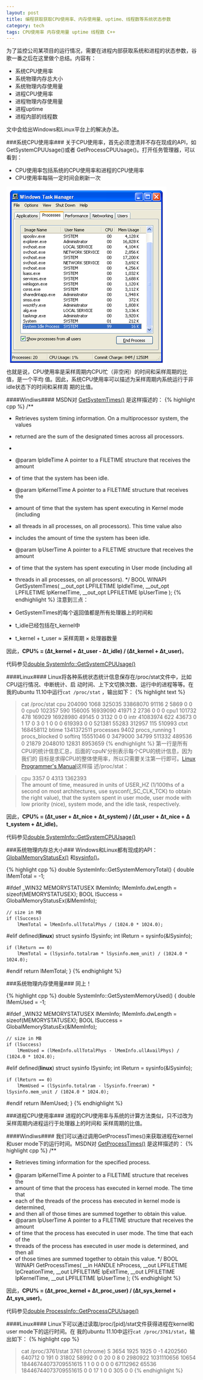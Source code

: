 ```yaml
---
layout: post
title: 编程获取获取CPU使用率、内存使用量、uptime、线程数等系统状态参数
category: tech
tags: CPU使用率 内存使用量 uptime 线程数 C++
---
```


为了监控公司某项目的运行情况，需要在进程内部获取系统和进程的状态参数，谷歌一番之后在这里做个总结。内容有：

* 系统CPU使用率  
* 系统物理内存总大小  
* 系统物理内存使用量  
* 进程CPU使用率  
* 进程物理内存使用量  
* 进程uptime  
* 进程内部的线程数

文中会给出Windows和Linux平台上的解决办法。

###系统CPU使用率###
关于CPU使用率，首先必须澄清并不存在现成的API，如GetSystemCPUUsage()或者
GetProcessCPUUsage()。打开任务管理器，可以看到：

* CPU使用率包括系统的CPU使用率和进程的CPU使用率
* CPU使用率每隔一定时间会刷新一次

![](/image/windows-task-manager.png)  
也就是说，CPU使用率是采样周期内CPU忙（非空闲）的时间和采样周期的比值，是一个平均
值。因此，系统CPU使用率可以描述为采样周期内系统运行于非idle状态下的时间和采样周
期的比值。

####Windiws####
MSDN对
[GetSystemTimes()](http://msdn.microsoft.com/en-us/library/ms724400\(VS.85\).aspx)
是这样描述的：
{% highlight cpp %}
/**
 * Retrieves system timing information. On a multiprocessor system, the values
 * returned are the sum of the designated times across all processors.
 *
 * @param lpIdleTime A pointer to a FILETIME structure that receives the amount
 * of time that the system has been idle.
 * @param lpKernelTime A pointer to a FILETIME structure that receives the
 * amount of time that the system has spent executing in Kernel mode (including
 * all threads in all processes, on all processors). This time value also
 * includes the amount of time the system has been idle.
 * @param lpUserTime A pointer to a FILETIME structure that receives the amount
 * of time that the system has spent executing in User mode (including all
 * threads in all processes, on all processors).
 */
BOOL WINAPI GetSystemTimes(
    __out_opt  LPFILETIME lpIdleTime,
    __out_opt  LPFILETIME lpKernelTime,
    __out_opt  LPFILETIME lpUserTime
);
{% endhighlight %}
注意到三点：

* GetSystemTimes的每个返回值都是所有处理器上的时间和
* t\_idle已经包括在t\_kernel中
* t\_kernel + t\_user ≈ 采样周期 × 处理器数量

因此，**CPU% = (Δt\_kernel + Δt\_user - Δt\_idle) / (Δt\_kernel + Δt\_user)**。

代码参见[double
SystemInfo::GetSystemCPUUsage()](https://github.com/yapianyu/system-metrics/blob/master/src/SystemInfo.cpp)

####Linux####
Linux将各种系统状态统计信息保存在/proc/stat文件中，比如CPU运行情况、中断统计、启
动时间、上下文切换次数、运行中的进程等等。在我的ubuntu 11.10中运行`cat /proc/stat`
，输出如下：
{% highlight text %}
> cat /proc/stat
cpu  204090 1068 325035 33868070 91116 2 5869 0 0 0
cpu0 102357 590 156005 16939090 41971 2 2736 0 0 0
cpu1 101732 478 169029 16928980 49145 0 3132 0 0 0
intr 41083974 622 43673 0 1 17 0 3 0 1 0 0 0 619393 0 0 521381 55283 312957 115
510993
ctxt 168458112
btime 1341372511
processes 9402
procs_running 1
procs_blocked 0
softirq 15551046 0 3479000 34799 511332 489536 0 21879 2048010 12831 8953659
{% endhighlight %}
第一行是所有CPU的统计信息汇总，后面的'cpuN'分别表示每个CPU的统计信息，因为我们的
目标是求得CPU的整体使用率，所以只需要关注第一行即可。[Linux Programmer's
Manual](http://www.kernel.org/doc/man-pages/online/pages/man5/proc.5.html)这样描
述/proc/stat：

> cpu  3357 0 4313 1362393  
> The amount of time, measured in units of USER_HZ (1/100ths of a second on most
> architectures, use sysconf(_SC_CLK_TCK) to obtain the right value), that the
> system spent in user mode, user mode with low priority (nice), system mode, and
> the idle task, respectively.

因此，**CPU% = (Δt\_user + Δt\_nice + Δt\_system) / (Δt\_user + Δt\_nice + Δ
t\_system + Δt\_idle)**。

代码参见[double
SystemInfo::GetSystemCPUUsage()](https://github.com/yapianyu/system-metrics/blob/master/src/SystemInfo.cpp)

###系统物理内存总大小###
Windows和Linux都有现成的API：
[GlobalMemoryStatusEx()](http://msdn.microsoft.com/en-us/library/windows/desktop/aa366589\(v=vs.85\).aspx)
和[sysinfo()](http://linux.die.net/man/2/sysinfo)。

{% highlight cpp %}
double SystemInfo::GetSystemMemoryTotal()
{
    double lMemTotal = -1;

#ifdef _WIN32
    MEMORYSTATUSEX lMemInfo;
    lMemInfo.dwLength = sizeof(MEMORYSTATUSEX);
    BOOL lSuccess = GlobalMemoryStatusEx(&lMemInfo);

    // size in MB
    if (lSuccess)
        lMemTotal = lMemInfo.ullTotalPhys / (1024.0 * 1024.0);

#elif defined(__linux__)
    struct sysinfo lSysinfo;
    int lReturn = sysinfo(&lSysinfo);

    if (lReturn == 0)
        lMemTotal = (lSysinfo.totalram * lSysinfo.mem_unit) / (1024.0 * 1024.0);

#endif
    return lMemTotal;
}
{% endhighlight %}

###系统物理内存使用量###
同上！

{% highlight cpp %}
double SystemInfo::GetSystemMemoryUsed()
{
    double lMemUsed = -1;

#ifdef _WIN32
    MEMORYSTATUSEX lMemInfo;
    lMemInfo.dwLength = sizeof(MEMORYSTATUSEX);
    BOOL lSuccess = GlobalMemoryStatusEx(&lMemInfo);

    // size in MB
    if (lSuccess)
        lMemUsed = (lMemInfo.ullTotalPhys - lMemInfo.ullAvailPhys) / (1024.0 * 1024.0);

#elif defined(__linux__)
    struct sysinfo lSysinfo;
    int lReturn = sysinfo(&lSysinfo);

    if (lReturn == 0)
        lMemUsed = (lSysinfo.totalram - lSysinfo.freeram) * lSysinfo.mem_unit / (1024.0 * 1024.0);

#endif
    return lMemUsed;
}
{% endhighlight %}

###进程CPU使用率###
进程的CPU使用率与系统的计算方法类似，只不过改为采样周期内进程运行于处理器上的时间和
采样周期的比值。

####Windiws####
我们可以通过调用GetProcessTimes()来获取进程在kernel和user mode下的运行时间。MSDN对
[GetProcessTimes()](http://msdn.microsoft.com/en-us/library/windows/desktop/ms683223\(v=vs.85\).aspx)
是这样描述的：
{% highlight cpp %}
/**
 * Retrieves timing information for the specified process.
 *
 * @param lpKernelTime A pointer to a FILETIME structure that receives the
 * amount of time that the process has executed in kernel mode. The time that
 * each of the threads of the process has executed in kernel mode is determined,
 * and then all of those times are summed together to obtain this value.
 * @param lpUserTime A pointer to a FILETIME structure that receives the amount
 * of time that the process has executed in user mode. The time that each of the
 * threads of the process has executed in user mode is determined, and then all
 * of those times are summed together to obtain this value.
 */
BOOL WINAPI GetProcessTimes(
  __in   HANDLE hProcess,
  __out  LPFILETIME lpCreationTime,
  __out  LPFILETIME lpExitTime,
  __out  LPFILETIME lpKernelTime,
  __out  LPFILETIME lpUserTime
);
{% endhighlight %}

因此，**CPU% = (Δt\_proc\_kernel + Δt\_proc\_user) / (Δt\_sys\_kernel + Δt\_sys\_user)**。

代码参见[double
ProcessInfo::GetProcessCPUUsage()](https://github.com/yapianyu/system-metrics/blob/master/src/ProcessInfo.cpp)

####Linux####
Linux下可以通过读取/proc/[pid]/stat文件获得进程在kernel和user mode下的运行时间。在
我的ubuntu 11.10中运行`cat /proc/3761/stat`，输出如下：
{% highlight cpp %}
> cat /proc/3761/stat
3761 (chrome) S 3654 1925 1925 0 -1 4202560 640712 0 191 0 31802 58992 0 0 20 0
8 0 2980922 1031110656 10654 18446744073709551615 1 1 0 0 0 0 0 67112962 65536
18446744073709551615 0 0 17 1 0 0 305 0 0
{% endhighlight %}
